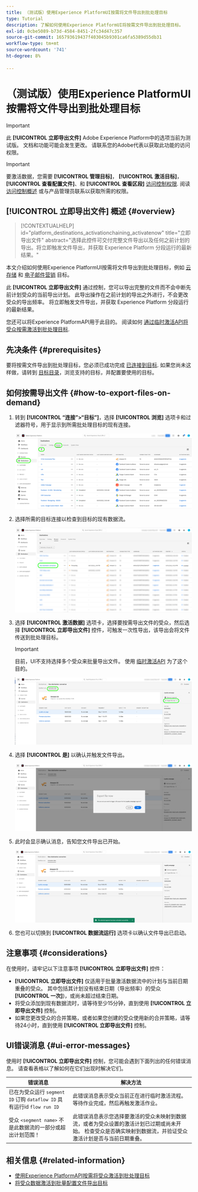 ```yaml
---
title: （测试版）使用Experience PlatformUI按需将文件导出到批处理目标
type: Tutorial
description: 了解如何使用Experience PlatformUI将按需文件导出到批处理目标。
exl-id: 0cbe5089-b73d-4584-8451-2fc34d47c357
source-git-commit: 165793619437f403045b9301ca6fa5389d55db31
workflow-type: tm+mt
source-wordcount: '741'
ht-degree: 8%

---
```


# （测试版）使用Experience PlatformUI按需将文件导出到批处理目标

>[!IMPORTANT]
>
>此 **[!UICONTROL 立即导出文件]** Adobe Experience Platform中的选项当前为测试版。 文档和功能可能会发生更改。
>请联系您的Adobe代表以获取此功能的访问权限。

>[!IMPORTANT]
> 
>要激活数据，您需要 **[!UICONTROL 管理目标]**， **[!UICONTROL 激活目标]**， **[!UICONTROL 查看配置文件]**、和 **[!UICONTROL 查看区段]** [访问控制权限](/help/access-control/home.md#permissions). 阅读 [访问控制概述](/help/access-control/ui/overview.md) 或与产品管理员联系以获取所需的权限。

## **[!UICONTROL 立即导出文件]** 概述 {#overview}

>[!CONTEXTUALHELP]
>id="platform_destinations_activationchaining_activatenow"
>title="立即导出文件"
>abstract="选择此控件可交付完整文件导出以及任何之前计划的导出。将立即触发文件导出，并获取 Experience Platform 分段运行的最新结果。"

本文介绍如何使用Experience PlatformUI按需将文件导出到批处理目标，例如 [云存储](/help/destinations/catalog/cloud-storage/overview.md) 和 [电子邮件营销](/help/destinations/catalog/email-marketing/overview.md) 目标。

此 **[!UICONTROL 立即导出文件]** 通过控制，您可以导出完整的文件而不会中断先前计划受众的当前导出计划。 此导出操作在之前计划的导出之外进行，不会更改受众的导出频率。 将立即触发文件导出，并获取 Experience Platform 分段运行的最新结果。

您还可以将Experience PlatformAPI用于此目的。 阅读如何 [通过临时激活API将受众按需激活到批处理目标](/help/destinations/api/ad-hoc-activation-api.md).

## 先决条件 {#prerequisites}

要将按需文件导出到批处理目标，您必须已成功完成 [已连接到目标](./connect-destination.md). 如果您尚未这样做，请转到 [目标目录](../catalog/overview.md)，浏览支持的目标，并配置要使用的目标。

## 如何按需导出文件 {#how-to-export-files-on-demand}

1. 转到 **[!UICONTROL “连接”>“目标”]**，选择 **[!UICONTROL 浏览]** 选项卡和过滤器符号，用于显示到所需批处理目标的现有连接。

   ![突出显示图像的步骤是：如何转到“浏览”选项卡并筛选现有数据流。](../assets/ui/activate-on-demand/browse-tab.png)

2. 选择所需的目标连接以检查到目标的现有数据流。

   ![突出显示筛选的数据流的图像。](../assets/ui/activate-on-demand/filtered-dataflow.png)

3. 选择 **[!UICONTROL 激活数据]** 选项卡，选择要按需导出文件的受众，然后选择 **[!UICONTROL 立即导出文件]** 控件，可触发一次性导出，该导出会将文件传送到批处理目标。

   >[!IMPORTANT]
   >
   >目前，UI不支持选择多个受众来批量导出文件。 使用 [临时激活API](/help/destinations/api/ad-hoc-activation-api.md) 为了这个目的。

   ![突出显示“立即导出文件”按钮的图像。](../assets/ui/activate-on-demand/activate-segment-on-demand.png)

4. 选择 **[!UICONTROL 是]** 以确认并触发文件导出。

   ![该图像显示了“立即导出文件”确认对话框。](../assets/ui/activate-on-demand/confirm-activation.png)

5. 此时会显示确认消息，告知您文件导出已开始。

   ![显示成功临时激活确认消息的图像。](../assets/ui/activate-on-demand/ad-hoc-success.png)

6. 您也可以切换到 **[!UICONTROL 数据流运行]** 选项卡以确认文件导出已启动。

## 注意事项 {#considerations}

在使用时，请牢记以下注意事项 **[!UICONTROL 立即导出文件]** 控件：

* **[!UICONTROL 立即导出文件]** 仅适用于批量激活数据流中的计划与当前日期重叠的受众。 其中包括其计划没有结束日期（导出频率）的受众 **[!UICONTROL 一次]**)，或尚未超过结束日期。
* 将受众添加到现有数据流时，请等待至少15分钟，直到使用 **[!UICONTROL 立即导出文件]** 控制。
* 如果您更改受众的合并策略，或者如果您创建的受众使用新的合并策略，请等待24小时，直到使用 **[!UICONTROL 立即导出文件]** 控制。

## UI错误消息 {#ui-error-messages}

使用时 **[!UICONTROL 立即导出文件]** 控制，您可能会遇到下面列出的任何错误消息。 请查看表格以了解如何在它们出现时解决它们。

| 错误消息 | 解决方法 |
|---------|----------|
| 已在为受众运行 `segment ID` 订购 `dataflow ID` 具有运行id `flow run ID` | 此错误消息表示受众当前正在进行临时激活流程。 等待作业完成，然后再触发激活作业。 |
| 受众 `<segment name>` 不是此数据流的一部分或超出计划范围！ | 此错误消息表示您选择要激活的受众未映射到数据流，或者为受众设置的激活计划已过期或尚未开始。 检查受众是否确实映射到数据流，并验证受众激活计划是否与当前日期重叠。 |

## 相关信息 {#related-information}

* [使用Experience PlatformAPI按需将受众激活到批处理目标](/help/destinations/api/ad-hoc-activation-api.md)
* [将受众数据激活到批量配置文件导出目标](/help/destinations/ui/activate-batch-profile-destinations.md)
